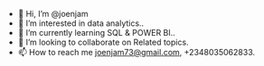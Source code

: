 - 👋 Hi, I’m @joenjam
- 👀 I’m interested in data analytics..
- 🌱 I’m currently learning SQL & POWER BI..
- 💞️ I’m looking to collaborate on Related topics.
- 📫 How to reach me joenjam73@gmail.com, +2348035062833.

<!---
joenjam/joenjam is a ✨ special ✨ repository because its `README.md` (this file) appears on your GitHub profile.
You can click the Preview link to take a look at your changes.
--->
